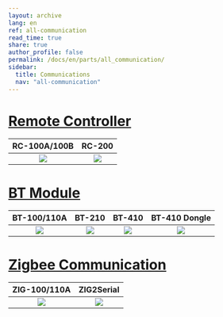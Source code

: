 ```yaml
---
layout: archive
lang: en
ref: all-communication
read_time: true
share: true
author_profile: false
permalink: /docs/en/parts/all_communication/
sidebar:
  title: Communications
  nav: "all-communication"
---
```


# [Remote Controller](#remote-controller)

|                               RC-100A/100B                                |                                     RC-200                                     |
|:-------------------------------------------------------------------------:|:------------------------------------------------------------------------------:|
| [![](/assets/images/parts/communication/rc-100a_product.png)](/docs/en/parts/communication/rc-100/) | [![](/assets/images/parts/communication/rc_200_product_image.png)](/docs/en/parts/communication/rc-200/) |


# [BT Module](#bt-module)

|                          BT-100/110A                           |                             BT-210                             |                             BT-410                             |                             BT-410 Dongle                             |
|:--------------------------------------------------------------:|:--------------------------------------------------------------:|:--------------------------------------------------------------:|:---------------------------------------------------------------------:|
| [![](/assets/images/parts/communication/bt-110_product.jpg)](/docs/en/parts/communication/bt-110/) | [![](/assets/images/parts/communication/bt-210_product.png)](/docs/en/parts/communication/bt-210/) | [![](/assets/images/parts/communication/bt-410_product.jpg)](/docs/en/parts/communication/bt-410/) | [![](/assets/images/parts/communication/bt-410_dongle_product.jpg)](/docs/en/parts/communication/bt-410-dongle/) |

# [Zigbee Communication](#zigbee-communication)

|                          ZIG-100/110A                           |                                                 ZIG2Serial                                                 |
|:---------------------------------------------------------------:|:----------------------------------------------------------------------------------------------------------:|
| [![](/assets/images/parts/communication/zig-110_product.jpg)](/docs/kr/parts/communication/zig-110/) | [![](/assets/images/parts/communication/zig2serial_product.png)](/docs/en/parts/communication/zig2serial/) |
